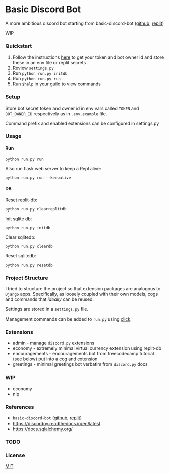 # Basic Discord Bot


A more ambitious discord bot starting from basic-discord-bot ([github](https://github.com/bk62/basic-discord-bot), [replit](https://replit.com/@bk62/Basic-Discord-Bot?v=1))

WIP


### Quickstart

1. Follow the instructions [here](https://discordpy.readthedocs.io/en/stable/discord.html) to get your token and bot owner id and store these in an env file or replit secrets
2. Review `settings.py`
3. Run `python run.py initdb`
4. Run `python run.py run`
5. Run `$help` in your guild to view commands

### Setup

Store bot secret token and owner id in env vars called `TOKEN` and `BOT_OWNER_ID` respectively as in `.env.example` file.

Command prefix and enabled extensions can be configured in settings.py


### Usage

#### Run

`python run.py run`

Also run flask web server to keep a Repl alive: 

`python run.py run --keepalive`

#### DB

Reset replit-db:

`python run.py clearreplitdb`

Init sqlite db:

`python run.py initdb`

Clear sqlitedb:

`python run.py cleardb`

Reset sqlitedb:

`python run.py resetdb`


### Project Structure

I tried to structure the project so that  extension packages are analogous to `Django` apps. Specifically, as loosely coupled with their own models, cogs and commands that *ideally* can be reused.


Settings are stored in a `settings.py` file.

Management commands can be added to `run.py` using [click](https://click.palletsprojects.com/).



### Extensions
- admin - manage `discord.py` extensions
- economy - extremely minimal virtual currency extension using replit-db
- encouragements - encouragements bot from freecodecamp tutorial (see below) put into a cog and extension
- greetings - minimal greetings bot verbatim from `discord.py` docs


### WIP

 - economy
 - nlp

### References

+ `basic-discord-bot` ([github](https://github.com/bk62/basic-discord-bot), [replit](https://replit.com/@bk62/Basic-Discord-Bot?v=1)) 
+ https://discordpy.readthedocs.io/en/latest
+ https://docs.sqlalchemy.org/

### TODO



### License
[MIT](https://choosealicense.com/licenses/mit/)